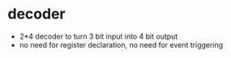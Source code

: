 # decoder  
- 2*4 decoder to turn 3 bit input into 4 bit output  
- no need for register declaration, no need for event triggering
